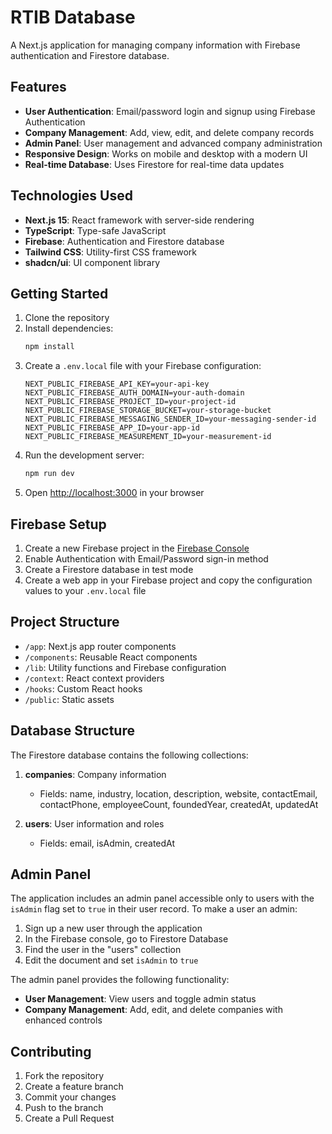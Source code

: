 # RTIB Database

A Next.js application for managing company information with Firebase authentication and Firestore database.

## Features

- **User Authentication**: Email/password login and signup using Firebase Authentication
- **Company Management**: Add, view, edit, and delete company records
- **Admin Panel**: User management and advanced company administration
- **Responsive Design**: Works on mobile and desktop with a modern UI
- **Real-time Database**: Uses Firestore for real-time data updates

## Technologies Used

- **Next.js 15**: React framework with server-side rendering
- **TypeScript**: Type-safe JavaScript
- **Firebase**: Authentication and Firestore database
- **Tailwind CSS**: Utility-first CSS framework
- **shadcn/ui**: UI component library

## Getting Started

1. Clone the repository
2. Install dependencies:
   ```bash
   npm install
   ```
3. Create a `.env.local` file with your Firebase configuration:
   ```
   NEXT_PUBLIC_FIREBASE_API_KEY=your-api-key
   NEXT_PUBLIC_FIREBASE_AUTH_DOMAIN=your-auth-domain
   NEXT_PUBLIC_FIREBASE_PROJECT_ID=your-project-id
   NEXT_PUBLIC_FIREBASE_STORAGE_BUCKET=your-storage-bucket
   NEXT_PUBLIC_FIREBASE_MESSAGING_SENDER_ID=your-messaging-sender-id
   NEXT_PUBLIC_FIREBASE_APP_ID=your-app-id
   NEXT_PUBLIC_FIREBASE_MEASUREMENT_ID=your-measurement-id
   ```
4. Run the development server:
   ```bash
   npm run dev
   ```
5. Open [http://localhost:3000](http://localhost:3000) in your browser

## Firebase Setup

1. Create a new Firebase project in the [Firebase Console](https://console.firebase.google.com/)
2. Enable Authentication with Email/Password sign-in method
3. Create a Firestore database in test mode
4. Create a web app in your Firebase project and copy the configuration values to your `.env.local` file

## Project Structure

- `/app`: Next.js app router components
- `/components`: Reusable React components
- `/lib`: Utility functions and Firebase configuration
- `/context`: React context providers
- `/hooks`: Custom React hooks
- `/public`: Static assets

## Database Structure

The Firestore database contains the following collections:

1. **companies**: Company information
   - Fields: name, industry, location, description, website, contactEmail, contactPhone, employeeCount, foundedYear, createdAt, updatedAt

2. **users**: User information and roles
   - Fields: email, isAdmin, createdAt

## Admin Panel

The application includes an admin panel accessible only to users with the `isAdmin` flag set to `true` in their user record. To make a user an admin:

1. Sign up a new user through the application
2. In the Firebase console, go to Firestore Database
3. Find the user in the "users" collection
4. Edit the document and set `isAdmin` to `true`

The admin panel provides the following functionality:

- **User Management**: View users and toggle admin status
- **Company Management**: Add, edit, and delete companies with enhanced controls

## Contributing

1. Fork the repository
2. Create a feature branch
3. Commit your changes
4. Push to the branch
5. Create a Pull Request 